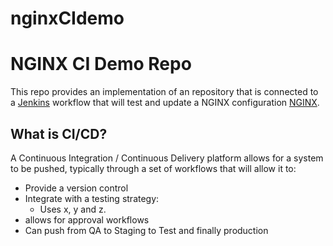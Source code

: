 # nginxCIdemo

# NGINX CI Demo Repo

This repo provides an implementation of an repository that is connected to a [Jenkins](https://jenkins.io) workflow that will test and update a NGINX configuration [NGINX](https://www.nginx.com).

## What is CI/CD?
A Continuous Integration / Continuous Delivery platform allows for a system to be pushed, typically through a set of workflows that will allow it to:
* Provide a version control
* Integrate with a testing strategy:
    * Uses x, y and z.
* allows for approval workflows
* Can push from QA to Staging to Test and finally production
